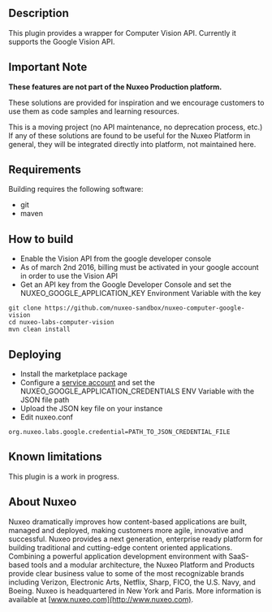 ## Description
This plugin provides a wrapper for Computer Vision API. Currently it supports the Google Vision API.

## Important Note

**These features are not part of the Nuxeo Production platform.**

These solutions are provided for inspiration and we encourage customers to use them as code samples and learning resources.

This is a moving project (no API maintenance, no deprecation process, etc.) If any of these solutions are found to be useful for the Nuxeo Platform in general, they will be integrated directly into platform, not maintained here.

## Requirements
Building requires the following software:
- git
- maven

## How to build
 
- Enable the Vision API from the google developer console
- As of march 2nd 2016, billing must be activated in your google account in order to use the Vision API
- Get an API key from the Google Developer Console and set the NUXEO_GOOGLE_APPLICATION_KEY Environment Variable with the key
 
```
git clone https://github.com/nuxeo-sandbox/nuxeo-computer-google-vision
cd nuxeo-labs-computer-vision
mvn clean install
```

## Deploying
- Install the marketplace package
- Configure a [service account](https://developers.google.com/identity/protocols/OAuth2ServiceAccount) and set the NUXEO_GOOGLE_APPLICATION_CREDENTIALS ENV Variable with the JSON file path
- Upload the JSON key file on your instance
- Edit nuxeo.conf 

```
org.nuxeo.labs.google.credential=PATH_TO_JSON_CREDENTIAL_FILE
```

## Known limitations
This plugin is a work in progress.

## About Nuxeo
Nuxeo dramatically improves how content-based applications are built, managed and deployed, making customers more agile, innovative and successful. Nuxeo provides a next generation, enterprise ready platform for building traditional and cutting-edge content oriented applications. Combining a powerful application development environment with SaaS-based tools and a modular architecture, the Nuxeo Platform and Products provide clear business value to some of the most recognizable brands including Verizon, Electronic Arts, Netflix, Sharp, FICO, the U.S. Navy, and Boeing. Nuxeo is headquartered in New York and Paris. More information is available at [www.nuxeo.com](http://www.nuxeo.com).
